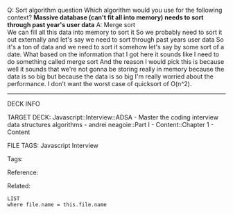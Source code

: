 Q: Sort algorithm question
Which algorithm would you use for the following context?
**Massive database (can't fit all into memory) needs to sort through past year's user data**
A: Merge sort  
We can fill all this data into memory to sort it So we probably need to sort it out externally and let's say we need to sort through past years user data So it's a ton of data and we need to sort it somehow let's say by some sort of a date. What based on the information that I got here it sounds like I need to do something called merge sort And the reason I would pick this is because well it sounds that we're not gonna be storing really in memory because the data is so big but because the data is so big I'm really worried about the performance. I don't want the worst case of quicksort of O(n^2).
<!--ID: 1689972344358-->



---

DECK INFO

TARGET DECK: Javascript::Interview::ADSA - Master the coding interview data structures algorithms - andrei neagoie::Part I - Content::Chapter 1 - Content

FILE TAGS: Javascript Interview

Tags:

Reference:

Related:

```dataview
LIST
where file.name = this.file.name
```
